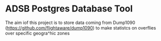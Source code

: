 # ADSB Postgres Database Tool

The aim iof this project is to store data coming from Dump1090 (https://github.com/flightaware/dump1090) to make statistcs on overflies over specific geogra^hic zones
